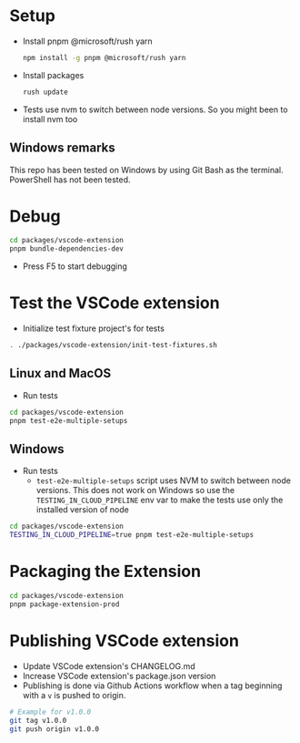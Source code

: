 # Setup
- Install pnpm @microsoft/rush yarn
  ```bash
  npm install -g pnpm @microsoft/rush yarn
  ```

- Install packages
  ```bash
  rush update
  ```

- Tests use nvm to switch between node versions. So you might been to install nvm too

## Windows remarks
This repo has been tested on Windows by using Git Bash as the terminal. PowerShell has not been tested.

# Debug

```bash
cd packages/vscode-extension
pnpm bundle-dependencies-dev
```

- Press F5 to start debugging

# Test the VSCode extension

- Initialize test fixture project's for tests
```bash
. ./packages/vscode-extension/init-test-fixtures.sh
```
## Linux and MacOS
- Run tests

```bash
cd packages/vscode-extension
pnpm test-e2e-multiple-setups
```

## Windows
- Run tests
  - `test-e2e-multiple-setups` script uses NVM to switch between node versions. This does not work on Windows so use the `TESTING_IN_CLOUD_PIPELINE` env var to make the tests use only the installed version of node
```bash
cd packages/vscode-extension
TESTING_IN_CLOUD_PIPELINE=true pnpm test-e2e-multiple-setups
```

# Packaging the Extension

```bash
cd packages/vscode-extension
pnpm package-extension-prod
```

# Publishing VSCode extension

- Update VSCode extension's CHANGELOG.md
- Increase VSCode extension's package.json version
- Publishing is done via Github Actions workflow when a tag beginning with a `v` is pushed to origin.
```bash
# Example for v1.0.0
git tag v1.0.0
git push origin v1.0.0
```
